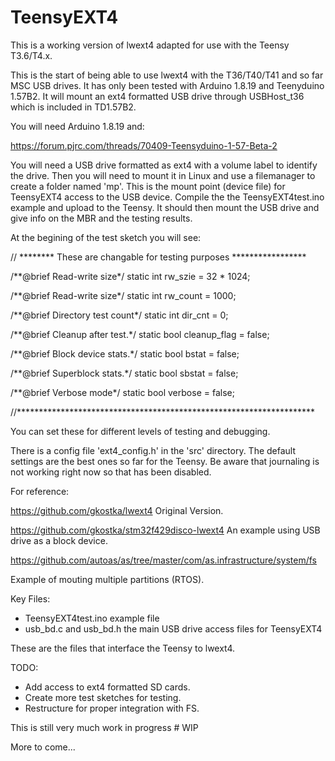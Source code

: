 # TeensyEXT4
This is a working version of lwext4 adapted for use with the Teensy T3.6/T4.x. 

This is the start of being able to use lwext4 with the T36/T40/T41 and so far MSC USB drives. It has only been tested with Arduino 1.8.19 and Teenyduino 1.57B2. It will mount an ext4 formatted USB drive through USBHost_t36 which is included in TD1.57B2.

You will need Arduino 1.8.19 and:

https://forum.pjrc.com/threads/70409-Teensyduino-1-57-Beta-2

You will need a USB drive formatted as ext4 with a volume label to identify the drive. Then you will need to mount it in Linux and use a filemanager to create a folder named 'mp'. This is the mount point (device file) for TeensyEXT4 access to the USB device. Compile the the TeensyEXT4test.ino example and upload to the Teensy. It should then mount the USB drive and give info on the MBR and the testing results.

At the begining of the test sketch you will see:

// ******** These are changable for testing purposes *****************

/**@brief   Read-write size*/
static int rw_szie = 32 * 1024;

/**@brief   Read-write size*/
static int rw_count = 1000;

/**@brief   Directory test count*/
static int dir_cnt = 0;

/**@brief   Cleanup after test.*/
static bool cleanup_flag = false;

/**@brief   Block device stats.*/
static bool bstat = false;

/**@brief   Superblock stats.*/
static bool sbstat = false;

/**@brief   Verbose mode*/
static bool verbose = false;

//********************************************************************

You can set these for different levels of testing and debugging.

There is a config file 'ext4_config.h' in the 'src' directory. The default settings are the best ones so far for the Teensy. Be aware that journaling is not working right now so that has been disabled.

For reference:

https://github.com/gkostka/lwext4 Original Version.

https://github.com/gkostka/stm32f429disco-lwext4 An example using USB drive as a block device.

https://github.com/autoas/as/tree/master/com/as.infrastructure/system/fs  

Example of mouting multiple partitions (RTOS).

Key Files:

- TeensyEXT4test.ino example file
- usb_bd.c and usb_bd.h the main USB drive access files for TeensyEXT4

These are the files that interface the Teensy to lwext4.

TODO:

- Add access to ext4 formatted SD cards.
- Create more test sketches for testing.
- Restructure for proper integration with FS.

This is still very much work in progress # WIP

More to come...
